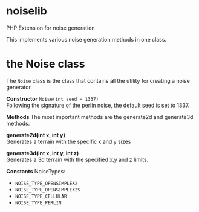 # noiselib
PHP Extension for noise generation

This implements various noise generation methods in one class.

# the Noise class
The `Noise` class is the class that contains all the utility for creating a noise generator.

**Constructor**
`Noise(int seed = 1337)`<br/>
Following the signature of the perlin noise, the default seed is set to 1337.<br/>

**Methods**
The most important methods are the generate2d and generate3d methods.

**generate2d(int x, int y)**<br/>
Generates a terrain with the specific x and y sizes<br/>

**generate3d(int x, int y, int z)**<br/>
Generates a 3d terrain with the specified x,y and z limits.<br/>

**Constants**
NoiseTypes:
- `NOISE_TYPE_OPENSIMPLEX2`
- `NOISE_TYPE_OPENSIMPLEX2S`
- `NOISE_TYPE_CELLULAR`
- `NOISE_TYPE_PERLIN`
